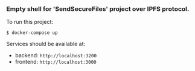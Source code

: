 ### Empty shell for 'SendSecureFiles' project over IPFS protocol.

To run this project:

``$ docker-compose up``

Services should be available at:

- backend: ``http://localhost:3200``
- frontend: ``http://localhost:3000``
